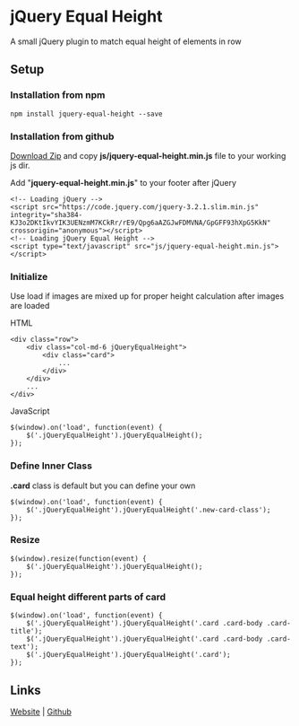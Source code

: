 # jQuery Equal Height

A small jQuery plugin to match equal height of elements in row

## Setup

### Installation from npm
```
npm install jquery-equal-height --save
```

### Installation from github

[Download Zip](https://github.com/susonwaiba/jquery-equal-height/archive/master.zip) and copy **js/jquery-equal-height.min.js** file to your working js dir.

Add "**jquery-equal-height.min.js**" to your footer after jQuery
```
<!-- Loading jQuery -->
<script src="https://code.jquery.com/jquery-3.2.1.slim.min.js" integrity="sha384-KJ3o2DKtIkvYIK3UENzmM7KCkRr/rE9/Qpg6aAZGJwFDMVNA/GpGFF93hXpG5KkN" crossorigin="anonymous"></script>
<!-- Loading jQuery Equal Height -->
<script type="text/javascript" src="js/jquery-equal-height.min.js"></script>
```

### Initialize

Use load if images are mixed up for proper height calculation after images are loaded

HTML
```
<div class="row">
	<div class="col-md-6 jQueryEqualHeight">
		<div class="card">
			...
		</div>
	</div>
	...
</div>
```

JavaScript
```
$(window).on('load', function(event) {
    $('.jQueryEqualHeight').jQueryEqualHeight();
});
```

### Define Inner Class
**.card** class is default but you can define your own

```
$(window).on('load', function(event) {
    $('.jQueryEqualHeight').jQueryEqualHeight('.new-card-class');
});
```

### Resize

```
$(window).resize(function(event) {
    $('.jQueryEqualHeight').jQueryEqualHeight();
});
```

### Equal height different parts of card

```
$(window).on('load', function(event) {
    $('.jQueryEqualHeight').jQueryEqualHeight('.card .card-body .card-title');
    $('.jQueryEqualHeight').jQueryEqualHeight('.card .card-body .card-text');
    $('.jQueryEqualHeight').jQueryEqualHeight('.card');
});
```

## Links
[Website](http://susonwaiba.com) | [Github](https://github.com/susonwaiba)
